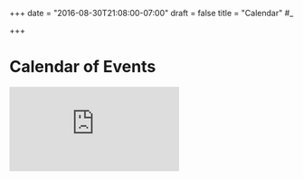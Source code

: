 +++
date = "2016-08-30T21:08:00-07:00"
draft = false
title = "Calendar" #_

+++

# Calendar of Events

<iframe class="calendar" src="https://calendar.google.com/calendar/embed?src=soundathleticspierce%40gmail.com&ctz=America/Los_Angeles" style="border: 0" frameborder="0" scrolling="no"></iframe>
